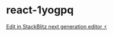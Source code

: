 # react-1yogpq

[Edit in StackBlitz next generation editor ⚡️](https://stackblitz.com/~/github.com/notquiterussell/react-1yogpq)